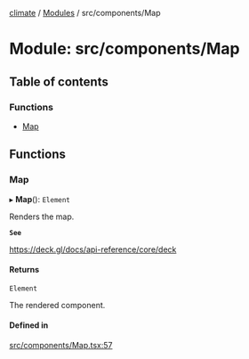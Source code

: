 [climate](../README.md) / [Modules](../modules.md) / src/components/Map

# Module: src/components/Map

## Table of contents

### Functions

- [Map](src_components_Map.md#map)

## Functions

### Map

▸ **Map**(): `Element`

Renders the map.

**`See`**

https://deck.gl/docs/api-reference/core/deck

#### Returns

`Element`

The rendered component.

#### Defined in

[src/components/Map.tsx:57](https://github.com/dm33tri/climate/blob/a558f70/src/components/Map.tsx#L57)
